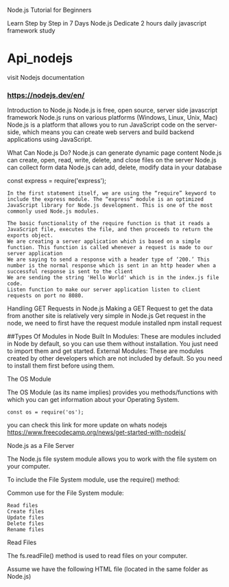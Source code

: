 Node.js Tutorial for Beginners

Learn Step by Step in 7 Days Node.js
Dedicate 2 hours daily javascript framework study
# Api_nodejs
visit Nodejs documentation
### https://nodejs.dev/en/
Introduction to Node.js
Node.js is free, open source, server side javascript framework
Node.js runs on various platforms (Windows, Linux, Unix, Mac)
Node.js is a platform that allows you to run JavaScript code on the server-side, which means you can create web servers and build backend applications using JavaScript.

What Can Node.js Do?
Node.js can generate dynamic page content
Node.js can create, open, read, write, delete, and close files on the server
Node.js can collect form data
Node.js can add, delete, modify data in your database

const express = require('express');

    In the first statement itself, we are using the “require” keyword to include the express module. The “express” module is an optimized JavaScript library for Node.js development. This is one of the most commonly used Node.js modules.

    The basic functionality of the require function is that it reads a JavaScript file, executes the file, and then proceeds to return the exports object.
    We are creating a server application which is based on a simple function. This function is called whenever a request is made to our server application
    We are saying to send a response with a header type of ‘200.’ This number is the normal response which is sent in an http header when a successful response is sent to the client
    We are sending the string 'Hello World' which is in the index.js file code.
    Listen function to make our server application listen to client requests on port no 8080.

Handling GET Requests in Node.js
Making a GET Request to get the data from another site is relatively very simple in Node.js
Get request in the node, we need to first have the request module installed
   npm install request


##Types Of Modules in Node
    Built In Modules: These are modules included in Node by default, so you can use them without installation. You just need to import them and get started.
    External Modules: These are modules created by other developers which are not included by default. So you need to install them first before using them.


The OS Module

The OS Module (as its name implies) provides you methods/functions with which you can get information about your Operating System.

    const os = require('os');


you can check this link for more update on whats nodejs 
  https://www.freecodecamp.org/news/get-started-with-nodejs/

Node.js as a File Server

The Node.js file system module allows you to work with the file system on your computer.

To include the File System module, use the require() method:

Common use for the File System module:

    Read files
    Create files
    Update files
    Delete files
    Rename files

Read Files

The fs.readFile() method is used to read files on your computer.

Assume we have the following HTML file (located in the same folder as Node.js)
